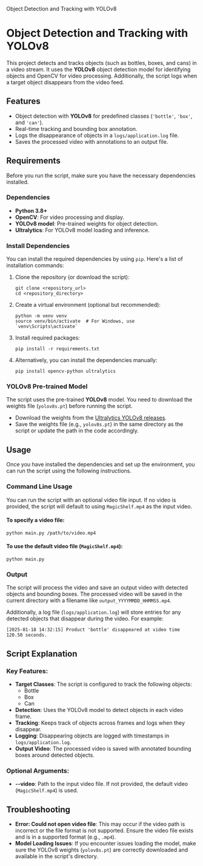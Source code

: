   Object Detection and Tracking with YOLOv8

Object Detection and Tracking with YOLOv8
=========================================

This project detects and tracks objects (such as bottles, boxes, and cans) in a video stream. It uses the **YOLOv8** object detection model for identifying objects and OpenCV for video processing. Additionally, the script logs when a target object disappears from the video feed.

Features
--------

*   Object detection with **YOLOv8** for predefined classes (`'bottle'`, `'box'`, and `'can'`).
*   Real-time tracking and bounding box annotation.
*   Logs the disappearance of objects in a `logs/application.log` file.
*   Saves the processed video with annotations to an output file.

Requirements
------------

Before you run the script, make sure you have the necessary dependencies installed.

### Dependencies

*   **Python 3.8+**
*   **OpenCV**: For video processing and display.
*   **YOLOv8 model**: Pre-trained weights for object detection.
*   **Ultralytics**: For YOLOv8 model loading and inference.

### Install Dependencies

You can install the required dependencies by using `pip`. Here's a list of installation commands:

1.  Clone the repository (or download the script):
    
        git clone <repository_url>
        cd <repository_directory>
    
2.  Create a virtual environment (optional but recommended):
    
        python -m venv venv
        source venv/bin/activate  # For Windows, use `venv\Scripts\activate`
    
3.  Install required packages:
    
        pip install -r requirements.txt
    
4.  Alternatively, you can install the dependencies manually:
    
        pip install opencv-python ultralytics
    

### YOLOv8 Pre-trained Model

The script uses the pre-trained **YOLOv8** model. You need to download the weights file (`yolov8s.pt`) before running the script.

*   Download the weights from the [Ultralytics YOLOv8 releases](https://github.com/ultralytics/yolov8).
*   Save the weights file (e.g., `yolov8s.pt`) in the same directory as the script or update the path in the code accordingly.

Usage
-----

Once you have installed the dependencies and set up the environment, you can run the script using the following instructions.

### Command Line Usage

You can run the script with an optional video file input. If no video is provided, the script will default to using `MagicShelf.mp4` as the input video.

#### To specify a video file:

    python main.py /path/to/video.mp4

#### To use the default video file (`MagicShelf.mp4`):

    python main.py

### Output

The script will process the video and save an output video with detected objects and bounding boxes. The processed video will be saved in the current directory with a filename like `output_YYYYMMDD_HHMMSS.mp4`.

Additionally, a log file (`logs/application.log`) will store entries for any detected objects that disappear during the video. For example:

    [2025-01-18 14:32:15] Product 'bottle' disappeared at video time 120.50 seconds.

Script Explanation
------------------

### Key Features:

*   **Target Classes**: The script is configured to track the following objects:
    *   Bottle
    *   Box
    *   Can
*   **Detection**: Uses the YOLOv8 model to detect objects in each video frame.
*   **Tracking**: Keeps track of objects across frames and logs when they disappear.
*   **Logging**: Disappearing objects are logged with timestamps in `logs/application.log`.
*   **Output Video**: The processed video is saved with annotated bounding boxes around detected objects.

### Optional Arguments:

*   **\--video**: Path to the input video file. If not provided, the default video (`MagicShelf.mp4`) is used.

Troubleshooting
---------------

*   **Error: Could not open video file**: This may occur if the video path is incorrect or the file format is not supported. Ensure the video file exists and is in a supported format (e.g., `.mp4`).
*   **Model Loading Issues**: If you encounter issues loading the model, make sure the YOLOv8 weights (`yolov8s.pt`) are correctly downloaded and available in the script's directory.
